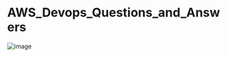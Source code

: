 # AWS_Devops_Questions_and_Answers

![image](https://github.com/SushantOps/AWS_Devops_Questions_and_Answers/assets/109059766/e1166c2c-7620-4972-a057-7888100850b7)

